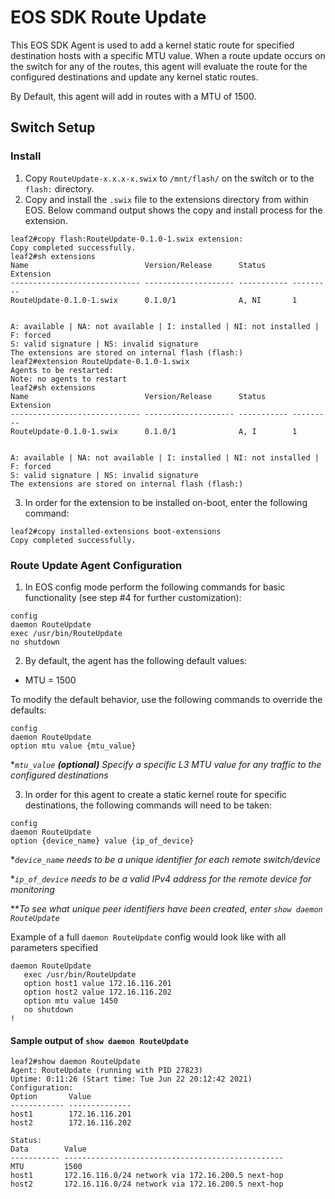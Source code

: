 # EOS SDK Route Update

This EOS SDK Agent is used to add a kernel static route for specified destination hosts with a specific MTU value. When a route update occurs on the switch for any of the routes, this agent will evaluate the route for the configured destinations and update any kernel static routes.

By Default, this agent will add in routes with a MTU of 1500.

## Switch Setup

### Install
1. Copy `RouteUpdate-x.x.x-x.swix` to `/mnt/flash/` on the switch or to the `flash:` directory.
2. Copy and install the `.swix` file to the extensions directory from within EOS.  Below command output shows the copy and install process for the extension.
```
leaf2#copy flash:RouteUpdate-0.1.0-1.swix extension:
Copy completed successfully.
leaf2#sh extensions
Name                          Version/Release      Status      Extension
----------------------------- -------------------- ----------- ---------
RouteUpdate-0.1.0-1.swix      0.1.0/1              A, NI       1


A: available | NA: not available | I: installed | NI: not installed | F: forced
S: valid signature | NS: invalid signature
The extensions are stored on internal flash (flash:)
leaf2#extension RouteUpdate-0.1.0-1.swix
Agents to be restarted:
Note: no agents to restart
leaf2#sh extensions
Name                          Version/Release      Status      Extension
----------------------------- -------------------- ----------- ---------
RouteUpdate-0.1.0-1.swix      0.1.0/1              A, I        1


A: available | NA: not available | I: installed | NI: not installed | F: forced
S: valid signature | NS: invalid signature
The extensions are stored on internal flash (flash:)
```
3. In order for the extension to be installed on-boot, enter the following command:
```
leaf2#copy installed-extensions boot-extensions
Copy completed successfully.
```

### Route Update Agent Configuration
1. In EOS config mode perform the following commands for basic functionality (see step #4 for further customization):
```
config
daemon RouteUpdate
exec /usr/bin/RouteUpdate
no shutdown
```

2. By default, the agent has the following default values:
- MTU = 1500

To modify the default behavior, use the following commands to override the defaults:
```
config
daemon RouteUpdate
option mtu value {mtu_value}
```
**`mtu_value` **(optional)** Specify a specific L3 MTU value for any traffic to the configured destinations*

3. In order for this agent to create a static kernel route for specific destinations, the following commands will need to be taken:
```
config
daemon RouteUpdate
option {device_name} value {ip_of_device}
```
**`device_name` needs to be a unique identifier for each remote switch/device*

**`ip_of_device` needs to be a valid IPv4 address for the remote device for monitoring*

***To see what unique peer identifiers have been created, enter `show daemon RouteUpdate`*

Example of a full `daemon RouteUpdate` config would look like with all parameters specified
```
daemon RouteUpdate
   exec /usr/bin/RouteUpdate
   option host1 value 172.16.116.201
   option host2 value 172.16.116.202
   option mtu value 1450
   no shutdown
!
```


#### Sample output of `show daemon RouteUpdate`
```
leaf2#show daemon RouteUpdate
Agent: RouteUpdate (running with PID 27823)
Uptime: 0:11:26 (Start time: Tue Jun 22 20:12:42 2021)
Configuration:
Option       Value
------------ --------------
host1        172.16.116.201
host2        172.16.116.202

Status:
Data        Value
----------- -------------------------------------------------
MTU         1500
host1       172.16.116.0/24 network via 172.16.200.5 next-hop
host2       172.16.116.0/24 network via 172.16.200.5 next-hop
```
